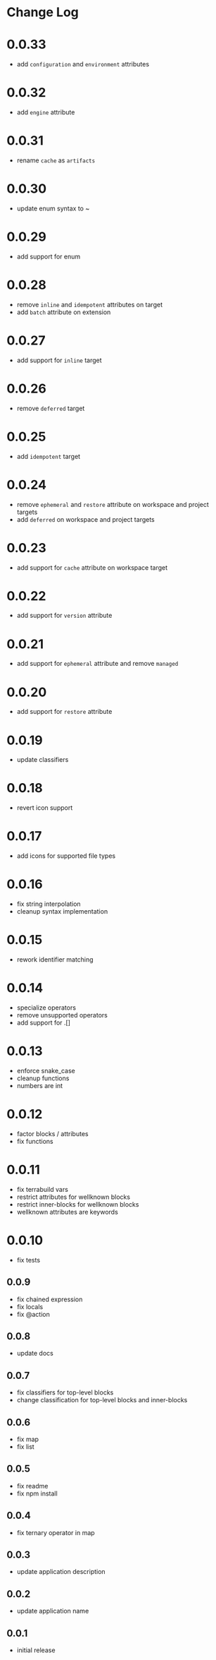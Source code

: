 # Change Log

# 0.0.33
- add `configuration` and `environment` attributes

# 0.0.32
- add `engine` attribute

# 0.0.31
- rename `cache` as `artifacts`

# 0.0.30
- update enum syntax to ~<identifier>

# 0.0.29
- add support for enum

# 0.0.28
- remove `inline` and `idempotent` attributes on target
- add `batch` attribute on extension

# 0.0.27
- add support for `inline` target

# 0.0.26
- remove `deferred` target

# 0.0.25
- add `idempotent` target

# 0.0.24
- remove `ephemeral` and `restore` attribute on workspace and project targets
- add `deferred` on workspace and project targets

# 0.0.23
- add support for `cache` attribute on workspace target

# 0.0.22
- add support for `version` attribute

# 0.0.21
- add support for `ephemeral` attribute and remove `managed`

# 0.0.20
- add support for `restore` attribute

# 0.0.19
- update classifiers

# 0.0.18
- revert icon support

# 0.0.17
- add icons for supported file types

# 0.0.16
- fix string interpolation
- cleanup syntax implementation

# 0.0.15
- rework identifier matching

# 0.0.14
- specialize operators
- remove unsupported operators
- add support for .[]

# 0.0.13
- enforce snake_case
- cleanup functions
- numbers are int

# 0.0.12
- factor blocks / attributes
- fix functions

# 0.0.11
- fix terrabuild vars
- restrict attributes for wellknown blocks
- restrict inner-blocks for wellknown blocks
- wellknown attributes are keywords

# 0.0.10
- fix tests

## 0.0.9
- fix chained expression
- fix locals
- fix @action

## 0.0.8
- update docs

## 0.0.7
- fix classifiers for top-level blocks
- change classification for top-level blocks and inner-blocks

## 0.0.6
- fix map
- fix list

## 0.0.5
- fix readme
- fix npm install

## 0.0.4
- fix ternary operator in map

## 0.0.3
- update application description

## 0.0.2
- update application name

## 0.0.1
- initial release
